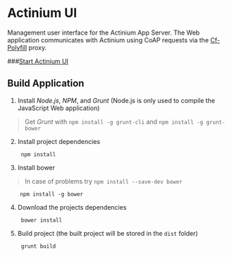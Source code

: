 Actinium UI
===========

Management user interface for the Actinium App Server.
The Web application communicates with Actinium using CoAP requests via the [Cf-Polyfill](../cf-polyfill) proxy. 

###[Start Actinium UI](http://eclipse.github.io/californium.tools/ac-ui/)

## Build Application

1. Install *Node.js*, *NPM*, and *Grunt* (Node.js is only used to compile the JavaScript Web application)
> Get *Grunt* with `npm install -g grunt-cli` and `npm install -g grunt-bower`

2. Install project dependencies

        npm install

3. Install bower
> In case of problems try `npm install --save-dev bower`

        npm install -g bower

4. Download the projects dependencies
        
        bower install

5. Build project (the built project will be stored in the `dist` folder)

        grunt build

